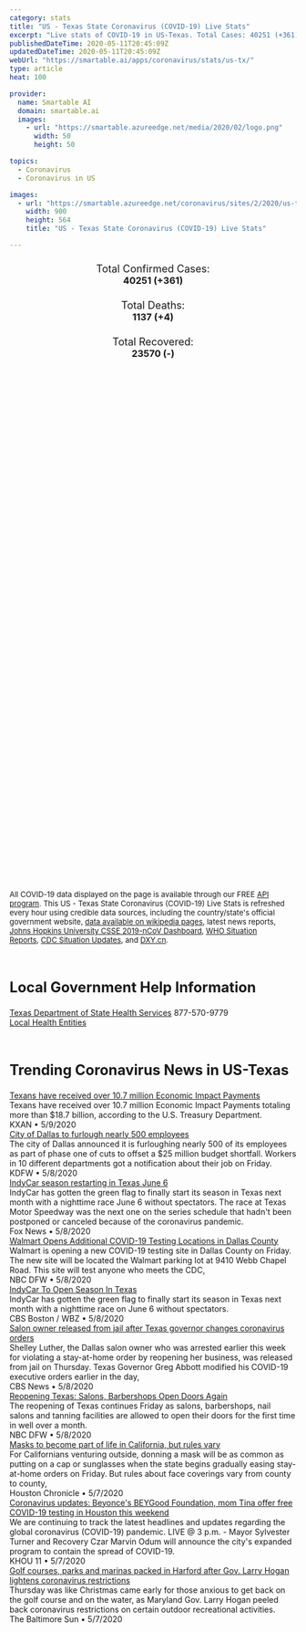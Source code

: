 ```yaml
---
category: stats
title: "US - Texas State Coronavirus (COVID-19) Live Stats"
excerpt: "Live stats of COVID-19 in US-Texas. Total Cases: 40251 (+361), Deaths: 1137 (+4), Recoveries: 23570(-)."
publishedDateTime: 2020-05-11T20:45:09Z
updatedDateTime: 2020-05-11T20:45:09Z
webUrl: "https://smartable.ai/apps/coronavirus/stats/us-tx/"
type: article
heat: 100

provider:
  name: Smartable AI
  domain: smartable.ai
  images:
    - url: "https://smartable.azureedge.net/media/2020/02/logo.png"
      width: 50
      height: 50

topics:
  - Coronavirus
  - Coronavirus in US

images:
  - url: "https://smartable.azureedge.net/coronavirus/sites/2/2020/us-tx.jpg"
    width: 900
    height: 564
    title: "US - Texas State Coronavirus (COVID-19) Live Stats"

---
```

<div class="total-stats" style="text-align: center;">
    <h3>
	    <div style="font-size: 18px; font-weight: 400;">Total Confirmed Cases:</div>
	    40251 (<span class='red'>+361</span>)
    </h3>
    <h3>
	    <div style="font-size: 18px; font-weight: 400;">Total Deaths:</div>
	    1137 (<span class='red'>+4</span>)
    </h3>
    <h3>
	    <div style="font-size: 18px; font-weight: 400;">Total Recovered:</div>
	    23570 (-)
    </h3>
</div>

<script type="text/javascript" src="https://www.gstatic.com/charts/loader.js"></script>

<div id="time_series_chart" style="width: 100%; height: 400px;"></div>
<script type="text/javascript">
  google.charts.load('current', {'packages':['corechart']});
  google.charts.setOnLoadCallback(drawChart);
  function drawChart() {
    var data = google.visualization.arrayToDataTable([
      ['Date', 'Total Cases', 'Total Deaths', 'Total Recovered'],
      ['1/22/2020', 0, 0, 0],['1/23/2020', 0, 0, 0],['1/24/2020', 0, 0, 0],['1/25/2020', 0, 0, 0],['1/26/2020', 0, 0, 0],['1/27/2020', 0, 0, 0],['1/28/2020', 0, 0, 0],['1/29/2020', 0, 0, 0],['1/30/2020', 0, 0, 0],['1/31/2020', 0, 0, 0],['2/1/2020', 0, 0, 0],['2/2/2020', 0, 0, 0],['2/3/2020', 0, 0, 0],['2/4/2020', 0, 0, 0],['2/5/2020', 0, 0, 0],['2/6/2020', 0, 0, 0],['2/7/2020', 0, 0, 0],['2/8/2020', 0, 0, 0],['2/9/2020', 0, 0, 0],['2/10/2020', 0, 0, 0],['2/11/2020', 0, 0, 0],['2/12/2020', 0, 0, 0],['2/13/2020', 0, 0, 0],['2/14/2020', 0, 0, 0],['2/15/2020', 0, 0, 0],['2/16/2020', 0, 0, 0],['2/17/2020', 0, 0, 0],['2/18/2020', 0, 0, 0],['2/19/2020', 0, 0, 0],['2/20/2020', 0, 0, 0],['2/21/2020', 0, 0, 0],['2/22/2020', 0, 0, 0],['2/23/2020', 0, 0, 0],['2/24/2020', 0, 0, 0],['2/25/2020', 0, 0, 0],['2/26/2020', 0, 0, 0],['2/27/2020', 0, 0, 0],['2/28/2020', 0, 0, 0],['2/29/2020', 0, 0, 0],['3/1/2020', 0, 0, 0],['3/2/2020', 0, 0, 0],['3/3/2020', 0, 0, 0],['3/4/2020', 0, 0, 0],['3/5/2020', 3, 0, 0],['3/6/2020', 4, 0, 0],['3/7/2020', 8, 0, 0],['3/8/2020', 11, 0, 0],['3/9/2020', 13, 0, 0],['3/10/2020', 16, 0, 0],['3/11/2020', 21, 0, 0],['3/12/2020', 27, 0, 0],['3/13/2020', 44, 0, 0],['3/14/2020', 60, 0, 0],['3/15/2020', 63, 0, 0],['3/16/2020', 85, 0, 0],['3/17/2020', 110, 1, 0],['3/18/2020', 196, 3, 0],['3/19/2020', 306, 5, 0],['3/20/2020', 429, 4, 4],['3/21/2020', 582, 5, 4],['3/22/2020', 643, 7, 11],['3/23/2020', 758, 9, 11],['3/24/2020', 955, 12, 11],['3/25/2020', 1229, 15, 15],['3/26/2020', 1563, 21, 15],['3/27/2020', 1937, 26, 15],['3/28/2020', 2455, 30, 15],['3/29/2020', 2792, 37, 15],['3/30/2020', 3147, 45, 15],['3/31/2020', 3809, 54, 15],['4/1/2020', 4355, 66, 254],['4/2/2020', 5069, 77, 377],['4/3/2020', 5734, 100, 528],['4/4/2020', 6567, 116, 640],['4/5/2020', 7209, 136, 684],['4/6/2020', 8050, 150, 763],['4/7/2020', 8932, 160, 976],['4/8/2020', 9777, 189, 1194],['4/9/2020', 11208, 210, 1365],['4/10/2020', 12105, 238, 1709],['4/11/2020', 13023, 266, 1873],['4/12/2020', 13677, 283, 2068],['4/13/2020', 14275, 305, 2401],['4/14/2020', 15015, 342, 2680],['4/15/2020', 15907, 375, 2957],['4/16/2020', 16876, 414, 3278],['4/17/2020', 17849, 451, 3537],['4/18/2020', 18704, 476, 3760],['4/19/2020', 19260, 490, 4020],['4/20/2020', 19751, 507, 4268],['4/21/2020', 20574, 533, 4578],['4/22/2020', 21321, 556, 4910],['4/23/2020', 22650, 604, 5262],['4/24/2020', 22905, 616, 5262],['4/25/2020', 24195, 643, 9986],['4/26/2020', 25015, 667, 9986],['4/27/2020', 25516, 682, 11170],['4/28/2020', 26464, 724, 11170],['4/29/2020', 27566, 759, 11786],['4/30/2020', 28777, 821, 12507],['5/1/2020', 29837, 842, 13699],['5/2/2020', 31142, 875, 14891],['5/3/2020', 32227, 889, 15544],['5/4/2020', 33058, 917, 16621],['5/5/2020', 34238, 960, 16665],['5/6/2020', 35330, 1006, 17687],['5/7/2020', 36550, 1029, 18707],['5/8/2020', 37727, 1079, 19604],['5/9/2020', 38696, 1111, 23589],['5/10/2020', 39890, 1133, 23589],['5/11/2020', 40251, 1137, 23570],
    ]);
    var options = {
      curveType: 'none',
      chartArea: {'width': '80%', 'height': '80%'},
      legend: { position: 'top' },
      lineWidth: 5,
      colors: ['#f60109', '#444444', '#81B71F']
    };
    var chart = new google.visualization.LineChart(document.getElementById('time_series_chart'));
    chart.draw(data, options);
  }
</script>

<div id="geo_chart" style="width: 100%; height: 500px;"></div>
<script type="text/javascript">
  google.charts.load('current', {
    'packages':['geochart'],
    'mapsApiKey': 'AIzaSyDk1HhVhLaveyKrUhhHZ5YwzIpEcbdal6U'
  });
  google.charts.setOnLoadCallback(drawRegionsMap);
  function drawRegionsMap() {
    var data = google.visualization.arrayToDataTable([
      ['LATITUDE', 'LONGITUDE', 'DESCRIPTION', 'Total Cases', 'Total Deaths'],
      [32.2963, -102.5297, "Andrews", 21, 0],[32.0561, -95.5043, "Anderson", 41, 0],[31.2345, -94.7665, "Angelina", 100, 0],[28.167, -97.006, "Aransas", 2, 0],[28.9643, -98.4957, "Atascosa", 22, 1],[29.7965, -96.1051, "Austin", 15, 0],[30.2819, -97.2448, "Bastrop", 109, 2],[35.1075, -101.3628, "Armstrong", 2, 0],[31.0525, -97.479, "Bell", 220, 3],[29.5545, -98.3404, "Bexar", 1901, 56],[30.4298, -98.3609, "Blanco", 6, 0],[34.06854817, -102.8299707, "Bailey", 3, 0],[33.5076, -94.6167, "Bowie", 105, 10],[29.6383, -98.9869, "Bandera", 6, 0],[29.0455, -95.5673, "Brazoria", 661, 9],[30.5852, -96.296, "Brazos", 271, 18],[31.8249, -98.7895, "Brown", 38, 6],[28.5277, -97.7831, "Bee", 6, 0],[30.346, -96.5311, "Burleson", 15, 0],[30.5677, -98.2751, "Burnet", 26, 0],[29.8785, -97.6831, "Caldwell", 27, 0],[28.4463, -96.4205, "Calhoun", 36, 3],[26.0566, -97.4235, "Cameron", 512, 22],[32.0562, -97.7507, "Bosque", 5, 0],[33.1378, -94.0591, "Cass", 20, 2],[34.5324, -102.3111, "Castro", 23, 1],[29.7269, -94.8549, "Chambers", 50, 0],[31.8968, -95.152, "Cherokee", 20, 1],[29.81008251, -103.2520326, "Brewster", 1, 0],[33.1795, -96.493, "Collin", 920, 28],[34.53026962, -101.2084947, "Briscoe", 1, 0],[29.6997, -98.1148, "Comal", 65, 6],[27.22, -98.0645, "Brooks", 1, 0],[31.9005, -98.6044, "Comanche", 4, 1],[31.4187, -97.5114, "Coryell", 208, 2],[31.3919, -102.3503, "Crane", 2, 0],[32.7767, -96.797, "Dallas", 5870, 143],[32.9307, -102.1256, "Dawson", 30, 1],[34.8232, -102.4001, "Deaf Smith", 59, 0],[32.4056, -99.5039, "Callahan", 6, 1],[33.133, -97.3014, "Denton", 922, 25],[28.9829, -97.505, "DeWitt", 15, 1],[32.9997, -94.9668, "Camp", 7, 0],[32.2136, -98.6721, "Eastland", 3, 0],[35.5707, -101.1731, "Carson", 3, 0],[32.0105, -102.3587, "Ector", 102, 4],[31.811, -106.1643, "El Paso", 1340, 33],[32.314, -97.0053, "Ellis", 202, 11],[32.0875, -98.3391, "Erath", 15, 1],[31.3711, -97.0763, "Falls", 6, 0],[34.4293, -100.2516, "Childress", 2, 0],[33.4275, -96.3407, "Fannin", 23, 1],[33.9299, -98.3676, "Clay", 3, 0],[30.064, -96.6958, "Fayette", 25, 1],[33.5997, -102.6133, "Cochran", 1, 0],[29.5693, -95.8143, "Fort Bend", 1384, 38],[31.88911733, -100.5297533, "Coke", 1, 0],[33.176, -95.2253, "Franklin", 3, 0],[31.76736834, -99.45240766, "Coleman", 2, 0],[32.9419, -102.5657, "Gaines", 3, 0],[29.4128, -94.9658, "Galveston", 685, 29],[34.96489496, -100.2700111, "Collingsworth", 4, 0],[33.6233, -96.7286, "Grayson", 89, 0],[29.7055, -96.5563, "Colorado", 16, 0],[32.4893, -94.8521, "Gregg", 118, 0],[30.3874, -96.0895, "Grimes", 42, 1],[29.4892, -98.1094, "Guadalupe", 95, 0],[31.2162, -99.844, "Concho", 1, 0],[34.2791, -101.8968, "Hale", 37, 4],[33.5703, -97.0129, "Cooke", 12, 0],[30.1933, -94.193, "Hardin", 115, 3],[29.7752, -95.3103, "Harris", 7878, 172],[34.07783319, -100.2785062, "Cottle", 4, 1],[32.5886, -94.4468, "Harrison", 186, 9],[30.0392, -97.8915, "Hays", 204, 2],[32.3075, -96.0138, "Henderson", 41, 0],[33.6413, -101.2377, "Crosby", 2, 1],[26.2585, -98.5787, "Hidalgo", 389, 8],[32.1419, -97.3972, "Hill", 19, 1],[36.0579, -102.5123, "Dallam", 13, 1],[33.4133, -102.1552, "Hockley", 21, 1],[32.4885, -97.8357, "Hood", 22, 3],[33.3222, -95.5606, "Hopkins", 8, 0],[31.3177, -95.4564, "Houston", 13, 0],[33.3716, -95.6912, "Delta", 1, 0],[32.9324, -96.2471, "Hunt", 57, 3],[28.8325, -96.5388, "Jackson", 14, 0],[30.6578, -93.9001, "Jasper", 22, 2],[33.4701, -100.8556, "Dickens", 1, 0],[30.0522, -94.3332, "Jefferson", 376, 25],[28.4461, -99.7604, "Dimmit", 1, 0],[32.4311, -97.1021, "Johnson", 150, 4],[34.8674, -100.6592, "Donley", 26, 0],[28.8858, -97.7134, "Karnes", 3, 0],[27.7609, -98.2389, "Duval", 5, 0],[32.7315, -96.159, "Kaufman", 116, 1],[29.7844, -98.7289, "Kendall", 19, 0],[27.5095, -97.861, "Kleberg", 11, 1],[33.6689, -95.5462, "Lamar", 89, 4],[34.012, -102.4147, "Lamb", 7, 0],[29.4428, -96.9436, "Lavaca", 6, 1],[31.2579, -95.9796, "Leon", 9, 0],[30.047, -94.7908, "Liberty", 64, 1],[31.307, -96.6293, "Limestone", 15, 1],[30.7807, -98.4393, "Llano", 3, 0],[33.6901, -101.9893, "Lubbock", 592, 49],[33.9835, -101.3367, "Floyd", 4, 0],[32.9652, -101.8309, "Lynn", 5, 1],[32.1315, -101.7928, "Martin", 3, 1],[28.8727, -96.2172, "Matagorda", 64, 5],[28.947, -100.6237, "Maverick", 31, 0],[31.7897, -96.461, "Freestone", 7, 0],[31.3818, -97.2127, "McLennan", 94, 4],[28.8885, -99.0988, "Frio", 34, 0],[29.3532, -99.1621, "Medina", 31, 2],[32.0249, -102.1137, "Midland", 101, 11],[30.874, -97.1289, "Milam", 20, 1],[33.17969345, -101.2984114, "Garza", 3, 0],[33.7835, -97.7302, "Montague", 9, 1],[30.2903, -99.2459, "Gillespie", 4, 0],[30.3883, -95.6963, "Montgomery", 699, 16],[31.86942909, -101.5207776, "Glasscock", 1, 0],[36.0444, -102.008, "Moore", 527, 8],[28.6708, -97.3916, "Goliad", 7, 0],[33.0306, -94.725, "Morris", 9, 0],[29.2698, -97.7658, "Gonzales", 53, 2],[31.8126, -94.8411, "Nacogdoches", 206, 9],[35.5479, -100.965, "Gray", 75, 0],[32.0925, -96.7174, "Navarro", 36, 2],[27.8094, -97.8455, "Nueces", 132, 3],[35.2456, -102.4262, "Oldham", 3, 1],[30.1291, -93.9967, "Orange", 85, 2],[32.7508, -97.6999, "Parker", 45, 0],[30.9988, -94.8275, "Polk", 35, 0],[35.1989, -101.831, "Potter", 1124, 15],[31.6997, -98.1208, "Hamilton", 6, 0],[35.0539, -101.8186, "Randall", 358, 3],[36.066, -101.4769, "Hansford", 12, 2],[31.4046, -103.5057, "Reeves", 7, 0],[30.877, -96.5956, "Robertson", 5, 0],[32.917, -96.4377, "Rockwall", 100, 4],[31.8662, -94.9833, "Rusk", 40, 1],[30.5898, -95.1307, "San Jacinto", 11, 0],[35.8914, -102.3933, "Hartley", 8, 2],[28.0969, -97.865, "San Patricio", 20, 0],[31.944, -94.2457, "Shelby", 152, 5],[32.2222, -95.2217, "Smith", 174, 4],[35.9097, -100.3839, "Hemphill", 1, 0],[26.3859, -98.899, "Starr", 14, 0],[34.5374, -101.7743, "Swisher", 12, 0],[32.7732, -97.3517, "Tarrant", 3695, 103],[32.4522, -99.8666, "Taylor", 384, 6],[33.3377, -102.2059, "Terry", 12, 0],[31.4426, -100.4501, "Tom Green", 84, 1],[30.4088, -98.0451, "Travis", 2127, 60],[32.2795, -101.3496, "Howard", 6, 1],[32.586, -95.1127, "Upshur", 17, 0],[29.3214, -99.4696, "Uvalde", 7, 0],[29.3708, -100.88, "Val Verde", 13, 0],[35.7026, -101.5317, "Hutchinson", 21, 0],[32.554, -95.8639, "Van Zandt", 18, 1],[28.8285, -96.985, "Victoria", 150, 5],[33.1636, -98.3891, "Jack", 4, 0],[30.705, -95.5545, "Walker", 340, 2],[30.0996, -96.0781, "Waller", 38, 0],[30.1586, -96.3965, "Washington", 164, 18],[27.6555, -99.6178, "Webb", 435, 17],[29.1119, -96.4123, "Wharton", 41, 0],[26.8827, -98.8948, "Jim Hogg", 3, 0],[33.9072, -98.529, "Wichita", 75, 2],[27.7132, -98.1346, "Jim Wells", 7, 0],[26.4634, -97.9088, "Willacy", 14, 1],[30.513, -97.7382, "Williamson", 377, 13],[32.8898, -100.1329, "Jones", 92, 0],[29.2358, -97.9636, "Wilson", 35, 4],[33.2099, -97.7709, "Wise", 30, 2],[33.1896, -102.8271, "Yoakum", 2, 0],[33.195, -98.7436, "Young", 4, 1],[30.8502, -93.7537, "Newton", 4, 0],[30.9213, -94.6001, "Tyler", 7, 0],[30.0772, -99.2381, "Kerr", 9, 0],[30.48678918, -99.74856473, "Kimble", 1, 0],[28.4668, -98.1784, "Live Oak", 5, 0],[33.468, -99.5236, "Knox", 1, 0],[28.4364, -99.2367, "La Salle", 2, 0],[31.305, -94.2699, "San Augustine", 21, 1],[32.9305, -95.5761, "Wood", 14, 0],[32.2436, -94.4561, "Panola", 168, 8],[31.0755, -97.9727, "Lampasas", 8, 0],[30.1833, -96.9279, "Lee", 5, 0],[36.27783108, -100.2733151, "Lipscomb", 2, 0],[32.5509, -98.4979, "Palo Pinto", 9, 2],[33.1658, -95.1105, "Titus", 35, 0],[30.9376, -95.3254, "Trinity", 11, 0],[31.0252, -95.7539, "Madison", 3, 0],[32.7634, -94.3511, "Marion", 16, 0],[30.748, -99.2288, "Mason", 28, 0],[30.8926, -102.8847, "Pecos", 15, 0],[31.1993, -99.5809, "McCulloch", 3, 0],[26.9027, -99.2612, "Zapata", 7, 0],[32.3571, -101.0132, "Mitchell", 1, 0],[33.8992, -100.8561, "Motley", 1, 0],[32.9011, -95.9397, "Rains", 2, 0],[32.0851, -100.3194, "Nolan", 2, 0],[32.6366, -100.7523, "Scurry", 2, 0],[36.3932, -100.7974, "Ochiltree", 29, 1],[32.7566, -98.9125, "Stephens", 1, 0],[31.7545, -103.1541, "Winkler", 3, 0],[34.5157, -102.8846, "Parmer", 19, 0],[34.148, -99.3, "Wilbarger", 2, 0],[33.5523, -94.7804, "Red River", 9, 0],[35.6924, -100.6416, "Roberts", 2, 0],[31.4541, -93.7979, "Sabine", 2, 0],[36.4937, -101.7937, "Sherman", 23, 0],[28.7221, -99.8327, "Zavala", 2, 0],[28.3238976, -97.15766311, "Refugio", 1, 0],[31.8314342, -99.97616148, "Runnels", 2, 0],[35.5291, -100.4394, "Wheeler", 14, 0],[32.73587756, -99.35401337, "Shackelford", 1, 0],
    ]);
    var options = {
      backgroundColor: {fill:'transparent',stroke:'#FFF' ,strokeWidth:0 }, 
      displayMode: 'markers',
      region: 'US-TX', 
      resolution: 'metros',
      colorAxis: {colors: ['#F27D81', '#f60109']},
      sizeAxis: {minSize:3,  maxSize:12},
    };
    var chart = new google.visualization.GeoChart(document.getElementById('geo_chart'));
    chart.draw(data, options);
  };
</script>

<div id="geo_table"></div>
<script type="text/javascript">
  google.charts.load('current', {'packages':['table']});
  google.charts.setOnLoadCallback(drawTable);
  function drawTable() {
    var data = new google.visualization.DataTable();
    data.addColumn('string', 'Location');
    data.addColumn('number', 'Total Cases');
    data.addColumn('number', 'New Cases');
    data.addColumn('number', 'Active Cases');
    data.addColumn('number', 'Total Deaths');
    data.addColumn('number', 'New Deaths');
    data.addColumn('number', 'Total Recovered');
    data.addRows([
      [{v:"Andrews", f:"Andrews"}, 21, 0, 18, 0, 0, 3],[{v:"Anderson", f:"Anderson"}, 41, 0, 39, 0, 0, 2],[{v:"Angelina", f:"Angelina"}, 100, 0, 100, 0, 0, 0],[{v:"Aransas", f:"Aransas"}, 2, 0, 2, 0, 0, 0],[{v:"Atascosa", f:"Atascosa"}, 22, 0, 15, 1, 0, 6],[{v:"Austin", f:"Austin"}, 15, 0, 15, 0, 0, 0],[{v:"Bastrop", f:"Bastrop"}, 109, 0, 101, 2, 0, 6],[{v:"Armstrong", f:"Armstrong"}, 2, 0, 2, 0, 0, 0],[{v:"Bell", f:"Bell"}, 220, 0, 159, 3, 0, 58],[{v:"Bexar", f:"Bexar"}, 1901, 0, 1484, 56, 0, 361],[{v:"Blanco", f:"Blanco"}, 6, 0, 6, 0, 0, 0],[{v:"Bailey", f:"Bailey"}, 3, 0, 3, 0, 0, 0],[{v:"Bowie", f:"Bowie"}, 105, 0, 95, 10, 0, 0],[{v:"Bandera", f:"Bandera"}, 6, 0, 6, 0, 0, 0],[{v:"Brazoria", f:"Brazoria"}, 661, 5, 442, 9, 0, 210],[{v:"Brazos", f:"Brazos"}, 271, 6, 203, 18, 0, 50],[{v:"Brown", f:"Brown"}, 38, 0, 21, 6, 0, 11],[{v:"Bee", f:"Bee"}, 6, 0, 6, 0, 0, 0],[{v:"Burleson", f:"Burleson"}, 15, 0, 15, 0, 0, 0],[{v:"Burnet", f:"Burnet"}, 26, 0, 26, 0, 0, 0],[{v:"Caldwell", f:"Caldwell"}, 27, 0, 27, 0, 0, 0],[{v:"Calhoun", f:"Calhoun"}, 36, 0, 33, 3, 0, 0],[{v:"Cameron", f:"Cameron"}, 512, 0, 342, 22, 0, 148],[{v:"Bosque", f:"Bosque"}, 5, 0, 5, 0, 0, 0],[{v:"Cass", f:"Cass"}, 20, 0, 15, 2, 0, 3],[{v:"Castro", f:"Castro"}, 23, 0, 22, 1, 0, 0],[{v:"Chambers", f:"Chambers"}, 50, 1, 29, 0, 0, 21],[{v:"Cherokee", f:"Cherokee"}, 20, 0, 13, 1, 0, 6],[{v:"Brewster", f:"Brewster"}, 1, 0, 1, 0, 0, 0],[{v:"Collin", f:"Collin"}, 920, 2, 463, 28, 0, 429],[{v:"Briscoe", f:"Briscoe"}, 1, 0, 1, 0, 0, 0],[{v:"Comal", f:"Comal"}, 65, 0, 40, 6, 0, 19],[{v:"Brooks", f:"Brooks"}, 1, 0, 1, 0, 0, 0],[{v:"Comanche", f:"Comanche"}, 4, 0, 3, 1, 0, 0],[{v:"Coryell", f:"Coryell"}, 208, 0, 206, 2, 0, 0],[{v:"Crane", f:"Crane"}, 2, 0, 0, 0, 0, 2],[{v:"Dallas", f:"Dallas"}, 5870, 0, 5725, 143, 0, 2],[{v:"Dawson", f:"Dawson"}, 30, 0, 28, 1, 0, 1],[{v:"Deaf Smith", f:"Deaf Smith"}, 59, 0, 57, 0, 0, 2],[{v:"Callahan", f:"Callahan"}, 6, 0, 5, 1, 0, 0],[{v:"Denton", f:"Denton"}, 922, 8, 576, 25, 0, 321],[{v:"DeWitt", f:"DeWitt"}, 15, 0, 8, 1, 0, 6],[{v:"Camp", f:"Camp"}, 7, 0, 7, 0, 0, 0],[{v:"Eastland", f:"Eastland"}, 3, 0, 3, 0, 0, 0],[{v:"Carson", f:"Carson"}, 3, 0, 3, 0, 0, 0],[{v:"Ector", f:"Ector"}, 102, 4, 75, 4, 0, 23],[{v:"El Paso", f:"El Paso"}, 1340, 18, 1186, 33, 1, 121],[{v:"Ellis", f:"Ellis"}, 202, 0, 191, 11, 0, 0],[{v:"Erath", f:"Erath"}, 15, 0, 14, 1, 0, 0],[{v:"Falls", f:"Falls"}, 6, 0, 6, 0, 0, 0],[{v:"Childress", f:"Childress"}, 2, 0, 2, 0, 0, 0],[{v:"Fannin", f:"Fannin"}, 23, 0, 22, 1, 0, 0],[{v:"Clay", f:"Clay"}, 3, 0, 3, 0, 0, 0],[{v:"Fayette", f:"Fayette"}, 25, 0, 24, 1, 0, 0],[{v:"Cochran", f:"Cochran"}, 1, 0, 1, 0, 0, 0],[{v:"Fort Bend", f:"Fort Bend"}, 1384, 14, 1242, 38, 2, 104],[{v:"Coke", f:"Coke"}, 1, 0, 1, 0, 0, 0],[{v:"Franklin", f:"Franklin"}, 3, 0, 3, 0, 0, 0],[{v:"Coleman", f:"Coleman"}, 2, 0, 2, 0, 0, 0],[{v:"Gaines", f:"Gaines"}, 3, 0, 3, 0, 0, 0],[{v:"Galveston", f:"Galveston"}, 685, 5, 413, 29, 0, 243],[{v:"Collingsworth", f:"Collingsworth"}, 4, 0, 4, 0, 0, 0],[{v:"Grayson", f:"Grayson"}, 89, 0, 89, 0, 0, 0],[{v:"Colorado", f:"Colorado"}, 16, 0, 16, 0, 0, 0],[{v:"Gregg", f:"Gregg"}, 118, 0, 102, 0, 0, 16],[{v:"Grimes", f:"Grimes"}, 42, 0, 41, 1, 0, 0],[{v:"Guadalupe", f:"Guadalupe"}, 95, 0, 68, 0, 0, 27],[{v:"Concho", f:"Concho"}, 1, 0, 1, 0, 0, 0],[{v:"Hale", f:"Hale"}, 37, 0, 28, 4, 0, 5],[{v:"Cooke", f:"Cooke"}, 12, 0, 12, 0, 0, 0],[{v:"Hardin", f:"Hardin"}, 115, 0, 74, 3, 0, 38],[{v:"Harris", f:"Harris"}, 7878, 0, 6247, 172, 0, 1459],[{v:"Cottle", f:"Cottle"}, 4, 0, 3, 1, 0, 0],[{v:"Harrison", f:"Harrison"}, 186, 0, 177, 9, 0, 0],[{v:"Hays", f:"Hays"}, 204, 0, 131, 2, 0, 71],[{v:"Henderson", f:"Henderson"}, 41, 0, 41, 0, 0, 0],[{v:"Crosby", f:"Crosby"}, 2, 0, 1, 1, 0, 0],[{v:"Hidalgo", f:"Hidalgo"}, 389, 2, 302, 8, 0, 79],[{v:"Hill", f:"Hill"}, 19, 0, 18, 1, 0, 0],[{v:"Dallam", f:"Dallam"}, 13, 0, 11, 1, 0, 1],[{v:"Hockley", f:"Hockley"}, 21, 0, 20, 1, 0, 0],[{v:"Hood", f:"Hood"}, 22, 0, 14, 3, 0, 5],[{v:"Hopkins", f:"Hopkins"}, 8, 0, 8, 0, 0, 0],[{v:"Houston", f:"Houston"}, 13, 0, 13, 0, 0, 0],[{v:"Delta", f:"Delta"}, 1, 0, 1, 0, 0, 0],[{v:"Hunt", f:"Hunt"}, 57, 0, 54, 3, 0, 0],[{v:"Jackson", f:"Jackson"}, 14, 0, 11, 0, 0, 3],[{v:"Jasper", f:"Jasper"}, 22, 0, 19, 2, 0, 1],[{v:"Dickens", f:"Dickens"}, 1, 0, 1, 0, 0, 0],[{v:"Jefferson", f:"Jefferson"}, 376, 0, 315, 25, 0, 36],[{v:"Dimmit", f:"Dimmit"}, 1, 0, 1, 0, 0, 0],[{v:"Johnson", f:"Johnson"}, 150, 0, 146, 4, 0, 0],[{v:"Donley", f:"Donley"}, 26, 0, 13, 0, 0, 13],[{v:"Karnes", f:"Karnes"}, 3, 0, 1, 0, 0, 2],[{v:"Duval", f:"Duval"}, 5, 0, 5, 0, 0, 0],[{v:"Kaufman", f:"Kaufman"}, 116, 0, 115, 1, 0, 0],[{v:"Kendall", f:"Kendall"}, 19, 0, 11, 0, 0, 8],[{v:"Kleberg", f:"Kleberg"}, 11, 0, 10, 1, 0, 0],[{v:"Lamar", f:"Lamar"}, 89, 0, 85, 4, 0, 0],[{v:"Lamb", f:"Lamb"}, 7, 0, 7, 0, 0, 0],[{v:"Lavaca", f:"Lavaca"}, 6, 0, 4, 1, 0, 1],[{v:"Leon", f:"Leon"}, 9, 0, 9, 0, 0, 0],[{v:"Liberty", f:"Liberty"}, 64, 0, 63, 1, 0, 0],[{v:"Limestone", f:"Limestone"}, 15, 0, 14, 1, 0, 0],[{v:"Llano", f:"Llano"}, 3, 0, 3, 0, 0, 0],[{v:"Lubbock", f:"Lubbock"}, 592, 3, 394, 49, 0, 149],[{v:"Floyd", f:"Floyd"}, 4, 0, 4, 0, 0, 0],[{v:"Lynn", f:"Lynn"}, 5, 0, 4, 1, 0, 0],[{v:"Martin", f:"Martin"}, 3, 0, 2, 1, 0, 0],[{v:"Matagorda", f:"Matagorda"}, 64, 0, 48, 5, 0, 11],[{v:"Maverick", f:"Maverick"}, 31, 0, 27, 0, 0, 4],[{v:"Freestone", f:"Freestone"}, 7, 0, 7, 0, 0, 0],[{v:"McLennan", f:"McLennan"}, 94, 0, 88, 4, 0, 2],[{v:"Frio", f:"Frio"}, 34, 0, 33, 0, 0, 1],[{v:"Medina", f:"Medina"}, 31, 0, 27, 2, 0, 2],[{v:"Midland", f:"Midland"}, 101, 0, 70, 11, 0, 20],[{v:"Milam", f:"Milam"}, 20, 0, 19, 1, 0, 0],[{v:"Garza", f:"Garza"}, 3, 0, 3, 0, 0, 0],[{v:"Montague", f:"Montague"}, 9, 0, 8, 1, 0, 0],[{v:"Gillespie", f:"Gillespie"}, 4, 0, 3, 0, 0, 1],[{v:"Montgomery", f:"Montgomery"}, 699, 0, 549, 16, 0, 134],[{v:"Glasscock", f:"Glasscock"}, 1, 0, 1, 0, 0, 0],[{v:"Moore", f:"Moore"}, 527, 0, 498, 8, 0, 21],[{v:"Goliad", f:"Goliad"}, 7, 0, 6, 0, 0, 1],[{v:"Morris", f:"Morris"}, 9, 0, 9, 0, 0, 0],[{v:"Gonzales", f:"Gonzales"}, 53, 0, 50, 2, 0, 1],[{v:"Nacogdoches", f:"Nacogdoches"}, 206, 0, 177, 9, 0, 20],[{v:"Gray", f:"Gray"}, 75, 0, 74, 0, 0, 1],[{v:"Navarro", f:"Navarro"}, 36, 0, 34, 2, 0, 0],[{v:"Nueces", f:"Nueces"}, 132, 3, 129, 3, 0, 0],[{v:"Oldham", f:"Oldham"}, 3, 0, 2, 1, 0, 0],[{v:"Orange", f:"Orange"}, 85, 0, 55, 2, 0, 28],[{v:"Parker", f:"Parker"}, 45, 0, 45, 0, 0, 0],[{v:"Polk", f:"Polk"}, 35, 0, 35, 0, 0, 0],[{v:"Potter", f:"Potter"}, 1124, 0, 1089, 15, 0, 20],[{v:"Hamilton", f:"Hamilton"}, 6, 0, 6, 0, 0, 0],[{v:"Randall", f:"Randall"}, 358, 0, 333, 3, 0, 22],[{v:"Hansford", f:"Hansford"}, 12, 0, 10, 2, 0, 0],[{v:"Reeves", f:"Reeves"}, 7, 0, 7, 0, 0, 0],[{v:"Robertson", f:"Robertson"}, 5, 0, 5, 0, 0, 0],[{v:"Rockwall", f:"Rockwall"}, 100, 0, 96, 4, 0, 0],[{v:"Rusk", f:"Rusk"}, 40, 0, 39, 1, 0, 0],[{v:"San Jacinto", f:"San Jacinto"}, 11, 0, 11, 0, 0, 0],[{v:"Hartley", f:"Hartley"}, 8, 0, 6, 2, 0, 0],[{v:"San Patricio", f:"San Patricio"}, 20, 0, 20, 0, 0, 0],[{v:"Shelby", f:"Shelby"}, 152, 0, 141, 5, 0, 6],[{v:"Smith", f:"Smith"}, 174, 0, 111, 4, 0, 59],[{v:"Hemphill", f:"Hemphill"}, 1, 0, 1, 0, 0, 0],[{v:"Starr", f:"Starr"}, 14, 0, 14, 0, 0, 0],[{v:"Swisher", f:"Swisher"}, 12, 0, 11, 0, 0, 1],[{v:"Tarrant", f:"Tarrant"}, 3695, 485, 3327, 103, 2, 265],[{v:"Taylor", f:"Taylor"}, 384, 0, 375, 6, 0, 3],[{v:"Terry", f:"Terry"}, 12, 0, 9, 0, 0, 3],[{v:"Tom Green", f:"Tom Green"}, 84, 0, 63, 1, 0, 20],[{v:"Travis", f:"Travis"}, 2127, 0, 1800, 60, 0, 267],[{v:"Howard", f:"Howard"}, 6, 0, 5, 1, 0, 0],[{v:"Upshur", f:"Upshur"}, 17, 0, 17, 0, 0, 0],[{v:"Uvalde", f:"Uvalde"}, 7, 0, 1, 0, 0, 6],[{v:"Val Verde", f:"Val Verde"}, 13, 0, 2, 0, 0, 11],[{v:"Hutchinson", f:"Hutchinson"}, 21, 0, 20, 0, 0, 1],[{v:"Van Zandt", f:"Van Zandt"}, 18, 0, 17, 1, 0, 0],[{v:"Victoria", f:"Victoria"}, 150, 0, 132, 5, 0, 13],[{v:"Jack", f:"Jack"}, 4, 0, 4, 0, 0, 0],[{v:"Walker", f:"Walker"}, 340, 0, 324, 2, 0, 14],[{v:"Waller", f:"Waller"}, 38, 0, 38, 0, 0, 0],[{v:"Washington", f:"Washington"}, 164, 0, 132, 18, 0, 14],[{v:"Webb", f:"Webb"}, 435, 1, 330, 17, 0, 88],[{v:"Wharton", f:"Wharton"}, 41, 0, 27, 0, 0, 14],[{v:"Jim Hogg", f:"Jim Hogg"}, 3, 0, 3, 0, 0, 0],[{v:"Wichita", f:"Wichita"}, 75, 0, 58, 2, 0, 15],[{v:"Jim Wells", f:"Jim Wells"}, 7, 0, 7, 0, 0, 0],[{v:"Willacy", f:"Willacy"}, 14, 0, 13, 1, 0, 0],[{v:"Williamson", f:"Williamson"}, 377, 0, 281, 13, 0, 83],[{v:"Jones", f:"Jones"}, 92, 0, 92, 0, 0, 0],[{v:"Wilson", f:"Wilson"}, 35, 0, 27, 4, 0, 4],[{v:"Wise", f:"Wise"}, 30, 0, 28, 2, 0, 0],[{v:"Yoakum", f:"Yoakum"}, 2, 0, 2, 0, 0, 0],[{v:"Young", f:"Young"}, 4, 0, 3, 1, 0, 0],[{v:"Newton", f:"Newton"}, 4, 0, 3, 0, 0, 1],[{v:"Tyler", f:"Tyler"}, 7, 0, 7, 0, 0, 0],[{v:"Kerr", f:"Kerr"}, 9, 0, 7, 0, 0, 2],[{v:"Kimble", f:"Kimble"}, 1, 0, 1, 0, 0, 0],[{v:"Live Oak", f:"Live Oak"}, 5, 0, 5, 0, 0, 0],[{v:"Knox", f:"Knox"}, 1, 0, 1, 0, 0, 0],[{v:"La Salle", f:"La Salle"}, 2, 0, 2, 0, 0, 0],[{v:"San Augustine", f:"San Augustine"}, 21, 0, 20, 1, 0, 0],[{v:"Wood", f:"Wood"}, 14, 0, 14, 0, 0, 0],[{v:"Panola", f:"Panola"}, 168, 0, 155, 8, 0, 5],[{v:"Lampasas", f:"Lampasas"}, 8, 0, 8, 0, 0, 0],[{v:"Lee", f:"Lee"}, 5, 0, 5, 0, 0, 0],[{v:"Lipscomb", f:"Lipscomb"}, 2, 0, 2, 0, 0, 0],[{v:"Palo Pinto", f:"Palo Pinto"}, 9, 0, 7, 2, 0, 0],[{v:"Titus", f:"Titus"}, 35, 0, 35, 0, 0, 0],[{v:"Trinity", f:"Trinity"}, 11, 0, 11, 0, 0, 0],[{v:"Madison", f:"Madison"}, 3, 0, 3, 0, 0, 0],[{v:"Marion", f:"Marion"}, 16, 0, 16, 0, 0, 0],[{v:"Mason", f:"Mason"}, 28, 0, 28, 0, 0, 0],[{v:"Pecos", f:"Pecos"}, 15, 0, 15, 0, 0, 0],[{v:"McCulloch", f:"McCulloch"}, 3, 0, 3, 0, 0, 0],[{v:"Zapata", f:"Zapata"}, 7, 0, 7, 0, 0, 0],[{v:"Mitchell", f:"Mitchell"}, 1, 0, 1, 0, 0, 0],[{v:"Motley", f:"Motley"}, 1, 0, 1, 0, 0, 0],[{v:"Rains", f:"Rains"}, 2, 0, 2, 0, 0, 0],[{v:"Nolan", f:"Nolan"}, 2, 0, 2, 0, 0, 0],[{v:"Scurry", f:"Scurry"}, 2, 0, 2, 0, 0, 0],[{v:"Ochiltree", f:"Ochiltree"}, 29, 0, 28, 1, 0, 0],[{v:"Stephens", f:"Stephens"}, 1, 0, 1, 0, 0, 0],[{v:"Winkler", f:"Winkler"}, 3, 0, 3, 0, 0, 0],[{v:"Parmer", f:"Parmer"}, 19, 0, 19, 0, 0, 0],[{v:"Wilbarger", f:"Wilbarger"}, 2, 0, 2, 0, 0, 0],[{v:"Red River", f:"Red River"}, 9, 0, 9, 0, 0, 0],[{v:"Roberts", f:"Roberts"}, 2, 0, 2, 0, 0, 0],[{v:"Sabine", f:"Sabine"}, 2, 0, 2, 0, 0, 0],[{v:"Sherman", f:"Sherman"}, 23, 0, 23, 0, 0, 0],[{v:"Zavala", f:"Zavala"}, 2, 0, 2, 0, 0, 0],[{v:"Refugio", f:"Refugio"}, 1, 0, 1, 0, 0, 0],[{v:"Runnels", f:"Runnels"}, 2, 0, 2, 0, 0, 0],[{v:"Wheeler", f:"Wheeler"}, 14, 0, 14, 0, 0, 0],[{v:"Shackelford", f:"Shackelford"}, 1, 0, 1, 0, 0, 0],
    ]);
    data.setProperty(0, 0, 'style', 'min-width:100px');
    var table = new google.visualization.Table(document.getElementById('geo_table'));
    table.draw(data, {allowHtml: true, sortColumn: 2, sortAscending: false, width: '660px', height: '100%'});
  }
</script>

<span style="font-size: 13px">All COVID-19 data displayed on the page is available through our FREE <a href="https://developer.smartable.ai">API program</a>. This US - Texas State Coronavirus (COVID-19) Live Stats is refreshed every hour using credible data sources, including the country/state's official government website, <a href="https://en.wikipedia.org/wiki/2019%E2%80%9320_coronavirus_pandemic" target="_blank">data available on wikipedia pages</a>, latest news reports, <a href="https://systems.jhu.edu/research/public-health/ncov/" target="_blank">Johns Hopkins University CSSE 2019-nCoV Dashboard</a>, <a href="https://www.who.int/emergencies/diseases/novel-coronavirus-2019/situation-reports" target="_blank">WHO Situation Reports</a>, <a href="https://www.cdc.gov/coronavirus/2019-ncov/index.html" target="_blank">CDC Situation Updates</a>, and <a href="https://ncov.dxy.cn/ncovh5/view/pneumonia" target="_blank">DXY.cn</a>.</span>

<h2 id="news" class="center" style="margin-top: 60px; font-size: 25px;">Local Government Help Information</h2>
<div class="info center">
<a href="https://www.dshs.state.tx.us/coronavirus/" target="_blank">Texas Department of State Health Services</a> 877-570-9779<br /><a href="https://www.dshs.state.tx.us/regions/2019-nCoV-Local-Health-Entities/" target="_blank">Local Health Entities</a>
</div>
<h2 id="news" class="center" style="margin-top: 60px; font-size: 25px;">Trending Coronavirus News in US-Texas</h2>
<div class="row">
<div class="col-md-6 col-sm-12">
  <div class="content-card">
	<a href="https://www.kxan.com/news/texas/texans-have-received-over-10-7-million-economic-impact-payments/"><div class="card-image" style="background-image: url(https://www.kxan.com/wp-content/uploads/sites/40/2020/05/d00c3ff529654f51b7a8ef955791d1d0.jpg?w=1280&h=720&crop=1)"></div></a>
	<div class="content">
		<div class="card-title"><a href="https://www.kxan.com/news/texas/texans-have-received-over-10-7-million-economic-impact-payments/">Texans have received over 10.7 million Economic Impact Payments</a></div>
		<div class="card-excerpt">Texans have received over 10.7 million Economic Impact Payments totaling more than $18.7 billion, according to the U.S. Treasury Department.</div>
		<div class="card-meta">
			<span class="card-provider">KXAN</span> • <span class="card-date">5/9/2020</span>
		</div>
	</div>
  </div>
</div>
<div class="col-md-6 col-sm-12">
  <div class="content-card">
	<a href="https://www.fox4news.com/news/city-of-dallas-to-furlough-nearly-500-employees"><div class="card-image" style="background-image: url(https://images.foxtv.com/static.fox4news.com/www.fox4news.com/content/uploads/2020/05/932/470/city-hall.jpg?ve=1&tl=1)"></div></a>
	<div class="content">
		<div class="card-title"><a href="https://www.fox4news.com/news/city-of-dallas-to-furlough-nearly-500-employees">City of Dallas to furlough nearly 500 employees</a></div>
		<div class="card-excerpt">The city of Dallas announced it is furloughing nearly 500 of its employees as part of phase one of cuts to offset a $25 million budget shortfall. Workers in 10 different departments got a notification about their job on Friday.</div>
		<div class="card-meta">
			<span class="card-provider">KDFW</span> • <span class="card-date">5/8/2020</span>
		</div>
	</div>
  </div>
</div>
<div class="col-md-6 col-sm-12">
  <div class="content-card">
	<a href="https://www.foxnews.com/auto/indycar-season-restarting-in-texas-june-6"><div class="card-image" style="background-image: url(https://a57.foxnews.com/static.foxnews.com/foxnews.com/content/uploads/2020/05/640/320/texas1.jpg?ve=1&tl=1)"></div></a>
	<div class="content">
		<div class="card-title"><a href="https://www.foxnews.com/auto/indycar-season-restarting-in-texas-june-6">IndyCar season restarting in Texas June 6</a></div>
		<div class="card-excerpt">IndyCar has gotten the green flag to finally start its season in Texas next month with a nighttime race June 6 without spectators. The race at Texas Motor Speedway was the next one on the series schedule that hadn't been postponed or canceled because of the coronavirus pandemic.</div>
		<div class="card-meta">
			<span class="card-provider">Fox News</span> • <span class="card-date">5/8/2020</span>
		</div>
	</div>
  </div>
</div>
<div class="col-md-6 col-sm-12">
  <div class="content-card">
	<a href="https://www.nbcdfw.com/news/coronavirus/walmart-opens-additional-covid-19-testing-locations-in-dallas-county/2366078/"><div class="card-image" style="background-image: url(https://media.nbcdfw.com/2019/09/GettyImages-1219427564.jpg?resize=850%2C478)"></div></a>
	<div class="content">
		<div class="card-title"><a href="https://www.nbcdfw.com/news/coronavirus/walmart-opens-additional-covid-19-testing-locations-in-dallas-county/2366078/">Walmart Opens Additional COVID-19 Testing Locations in Dallas County</a></div>
		<div class="card-excerpt">Walmart is opening a new COVID-19 testing site in Dallas County on Friday. The new site will be located the Walmart parking lot at 9410 Webb Chapel Road. This site will test anyone who meets the CDC,</div>
		<div class="card-meta">
			<span class="card-provider">NBC DFW</span> • <span class="card-date">5/8/2020</span>
		</div>
	</div>
  </div>
</div>
<div class="col-md-6 col-sm-12">
  <div class="content-card">
	<a href="https://detroit.cbslocal.com/2020/05/08/indycar-to-open-season-in-texas/"><div class="card-image" style="background-image: url(https://detroit.cbslocal.com/wp-content/uploads/sites/15909782/2020/05/GettyImages-970660826-e1588943489927.jpg)"></div></a>
	<div class="content">
		<div class="card-title"><a href="https://detroit.cbslocal.com/2020/05/08/indycar-to-open-season-in-texas/">IndyCar To Open Season In Texas</a></div>
		<div class="card-excerpt">IndyCar has gotten the green flag to finally start its season in Texas next month with a nighttime race on June 6 without spectators.</div>
		<div class="card-meta">
			<span class="card-provider">CBS Boston / WBZ</span> • <span class="card-date">5/8/2020</span>
		</div>
	</div>
  </div>
</div>
<div class="col-md-6 col-sm-12">
  <div class="content-card">
	<a href="https://www.cbsnews.com/news/shelley-luther-dallas-salon-owner-released-jail-greg-abbott-texas/"><div class="card-image" style="background-image: url(https://cbsnews3.cbsistatic.com/hub/i/r/2020/05/07/d25dd82c-772c-44ba-865d-acc05d4b3988/thumbnail/1200x630g2/9f324a3de52d1a29f340126d955a70c0/ap-20128708740033.jpg)"></div></a>
	<div class="content">
		<div class="card-title"><a href="https://www.cbsnews.com/news/shelley-luther-dallas-salon-owner-released-jail-greg-abbott-texas/">Salon owner released from jail after Texas governor changes coronavirus orders</a></div>
		<div class="card-excerpt">Shelley Luther, the Dallas salon owner who was arrested earlier this week for violating a stay-at-home order by reopening her business, was released from jail on Thursday. Texas Governor Greg Abbott modified his COVID-19 executive orders earlier in the day,</div>
		<div class="card-meta">
			<span class="card-provider">CBS News</span> • <span class="card-date">5/8/2020</span>
		</div>
	</div>
  </div>
</div>
<div class="col-md-6 col-sm-12">
  <div class="content-card">
	<a href="https://www.nbcdfw.com/news/coronavirus/reopening-texas-salons-barbershops-open-doors-again/2365690/"><div class="card-image" style="background-image: url(https://media.nbcdfw.com/2019/09/hair-salon-4.jpg?resize=1024%2C675)"></div></a>
	<div class="content">
		<div class="card-title"><a href="https://www.nbcdfw.com/news/coronavirus/reopening-texas-salons-barbershops-open-doors-again/2365690/">Reopening Texas: Salons, Barbershops Open Doors Again</a></div>
		<div class="card-excerpt">The reopening of Texas continues Friday as salons, barbershops, nail salons and tanning facilities are allowed to open their doors for the first time in well over a month.</div>
		<div class="card-meta">
			<span class="card-provider">NBC DFW</span> • <span class="card-date">5/8/2020</span>
		</div>
	</div>
  </div>
</div>
<div class="col-md-6 col-sm-12">
  <div class="content-card">
	<a href="https://www.cnn.com/us/live-news/us-coronavirus-update-04-22-20/h_9b9ce03bb565039f9908182f5995d0b1"><div class="card-image" style="background-image: url(https://cdn.cnn.com/cnnnext/dam/assets/200213175739-03-coronavirus-0213-super-tease.jpg)"></div></a>
	<div class="content">
		<div class="card-title"><a href="https://www.cnn.com/us/live-news/us-coronavirus-update-04-22-20/h_9b9ce03bb565039f9908182f5995d0b1">Masks to become part of life in California, but rules vary</a></div>
		<div class="card-excerpt">For Californians venturing outside, donning a mask will be as common as putting on a cap or sunglasses when the state begins gradually easing stay-at-home orders on Friday. But rules about face coverings vary from county to county,</div>
		<div class="card-meta">
			<span class="card-provider">Houston Chronicle</span> • <span class="card-date">5/7/2020</span>
		</div>
	</div>
  </div>
</div>
<div class="col-md-6 col-sm-12">
  <div class="content-card">
	<a href="https://www.cnn.com/us/live-news/us-coronavirus-update-04-22-20/h_9b9ce03bb565039f9908182f5995d0b1"><div class="card-image" style="background-image: url(https://cdn.cnn.com/cnnnext/dam/assets/200213175739-03-coronavirus-0213-super-tease.jpg)"></div></a>
	<div class="content">
		<div class="card-title"><a href="https://www.cnn.com/us/live-news/us-coronavirus-update-04-22-20/h_9b9ce03bb565039f9908182f5995d0b1">Coronavirus updates: Beyonce's BEYGood Foundation, mom Tina offer free COVID-19 testing in Houston this weekend</a></div>
		<div class="card-excerpt">We are continuing to track the latest headlines and updates regarding the global coronavirus (COVID-19) pandemic. LIVE @ 3 p.m. - Mayor Sylvester Turner and Recovery Czar Marvin Odum will announce the city's expanded program to contain the spread of COVID-19.</div>
		<div class="card-meta">
			<span class="card-provider">KHOU 11</span> • <span class="card-date">5/7/2020</span>
		</div>
	</div>
  </div>
</div>
<div class="col-md-6 col-sm-12">
  <div class="content-card">
	<a href="https://www.cnn.com/us/live-news/us-coronavirus-update-04-30-20/h_8951e72d2aa107da53f04d14d68ae727"><div class="card-image" style="background-image: url(https://dynaimage.cdn.cnn.com/cnn/digital-images/w_900,h_617/97277ac5-2172-4f92-9518-e8e955d7857c.jpg)"></div></a>
	<div class="content">
		<div class="card-title"><a href="https://www.cnn.com/us/live-news/us-coronavirus-update-04-30-20/h_8951e72d2aa107da53f04d14d68ae727">Golf courses, parks and marinas packed in Harford after Gov. Larry Hogan lightens coronavirus restrictions</a></div>
		<div class="card-excerpt">Thursday was like Christmas came early for those anxious to get back on the golf course and on the water, as Maryland Gov. Larry Hogan peeled back coronavirus restrictions on certain outdoor recreational activities.</div>
		<div class="card-meta">
			<span class="card-provider">The Baltimore Sun</span> • <span class="card-date">5/7/2020</span>
		</div>
	</div>
  </div>
</div>

</div>

